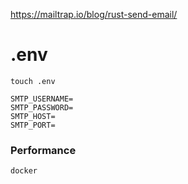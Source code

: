 https://mailtrap.io/blog/rust-send-email/

# .env

```
touch .env

SMTP_USERNAME=
SMTP_PASSWORD=
SMTP_HOST=
SMTP_PORT=
```

### Performance

```
docker
```